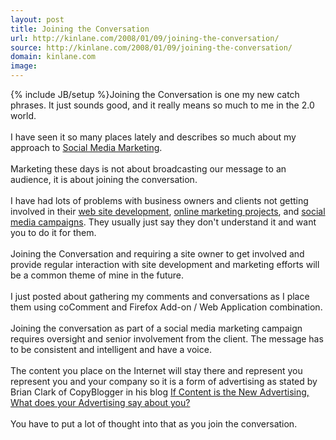 ```yaml
---
layout: post
title: Joining the Conversation
url: http://kinlane.com/2008/01/09/joining-the-conversation/
source: http://kinlane.com/2008/01/09/joining-the-conversation/
domain: kinlane.com
image: 
---
```

{% include JB/setup %}Joining the Conversation is one my new catch phrases. It just sounds good, and it really means so much to me in the 2.0 world.<br />
<br />
I have seen it so many places lately and describes so much about my approach to <a href="http://www.socialmediasquad.com">Social Media Marketing</a>.<br />
<br />
Marketing these days is not about broadcasting our message to an audience, it is about joining the conversation.<br />
<br />
I have had lots of problems with business owners and clients not getting involved in their <a href="http://www.originalwebsolutions.com">web site development</a>, <a href="http://www.oregonlocalsearch.com">online marketing projects</a>, and <a href="http://www.oregonlocalsearch.com">social media campaigns</a>. They usually just say they don't understand it and want you to do it for them.<br />
<br />
Joining the Conversation and requiring a site owner to get involved and provide regular interaction with site development and marketing efforts will be a common theme of mine in the future.<br />
<br />
I just posted about gathering my comments and conversations as I place them using coComment and Firefox Add-on / Web Application combination.<br />
<br />
Joining the conversation as part of a social media marketing campaign requires oversight and senior involvement from the client. The message has to be consistent and intelligent and have a voice.<br />
<br />
The content you place on the Internet will stay there and represent you represent you and your company so it is a form of advertising as stated by Brian Clark of CopyBlogger in his blog <a href="http://www.copyblogger.com/content-is-advertising/">If Content is the New Advertising, What does your Advertising say about you?</a><br />
<br />
You have to put a lot of thought into that as you join the conversation.